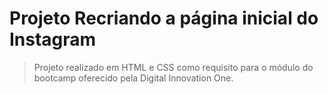# Projeto Recriando a página inicial do Instagram

 > Projeto realizado em HTML e CSS como requisito para o módulo do
 > bootcamp oferecido pela Digital Innovation One.